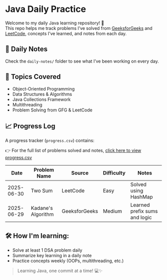 # Java Daily Practice

Welcome to my daily Java learning repository! 🚀  
This repo helps me track problems I’ve solved from [GeeksforGeeks](https://www.geeksforgeeks.org/) and [LeetCode](https://leetcode.com/), concepts I’ve learned, and notes from each day.

## 📅 Daily Notes

Check the `daily-notes/` folder to see what I’ve been working on every day.

## 🧠 Topics Covered

- Object-Oriented Programming
- Data Structures & Algorithms
- Java Collections Framework
- Multithreading
- Problem Solving from GFG & LeetCode

## 📈 Progress Log

A progress tracker (`progress.csv`) contains:

👉 For the full list of problems solved and notes, [click here to view progress.csv](progress.csv)

| Date       | Problem Name       | Source        | Difficulty | Notes                         |
| ---------- | ------------------ | ------------- | ---------- | ----------------------------- |
| 2025-06-30 | Two Sum            | LeetCode      | Easy       | Solved using HashMap          |
| 2025-06-29 | Kadane's Algorithm | GeeksforGeeks | Medium     | Learned prefix sums and logic |

## 🛠️ How I'm learning:

- Solve at least 1 DSA problem daily
- Summarize key learning in a daily note
- Practice concepts weekly (OOPs, multithreading, etc.)

> Learning Java, one commit at a time! 💻✨
